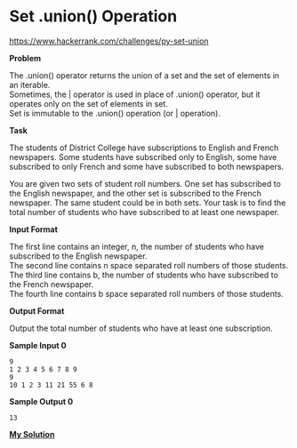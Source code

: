 # Set .union() Operation

https://www.hackerrank.com/challenges/py-set-union

**Problem**

The .union() operator returns the union of a set and the set of elements in an iterable.  
Sometimes, the | operator is used in place of .union() operator, but it operates only on the set of elements in set.  
Set is immutable to the .union() operation (or | operation).

**Task**

The students of District College have subscriptions to English and French newspapers. Some students have subscribed only to English, some have subscribed to only French and some have subscribed to both newspapers.  

You are given two sets of student roll numbers. One set has subscribed to the English newspaper, and the other set is subscribed to the French newspaper. 
The same student could be in both sets. Your task is to find the total number of students who have subscribed to at least one newspaper.

**Input Format**

The first line contains an integer, n, the number of students who have subscribed to the English newspaper.  
The second line contains n space separated roll numbers of those students.  
The third line contains b, the number of students who have subscribed to the French newspaper.  
The fourth line contains b space separated roll numbers of those students. 

**Output Format**

Output the total number of students who have at least one subscription.  

**Sample Input 0**

```
9
1 2 3 4 5 6 7 8 9
9
10 1 2 3 11 21 55 6 8
```

**Sample Output 0**

```
13
```

[**My Solution**](answer.py)
